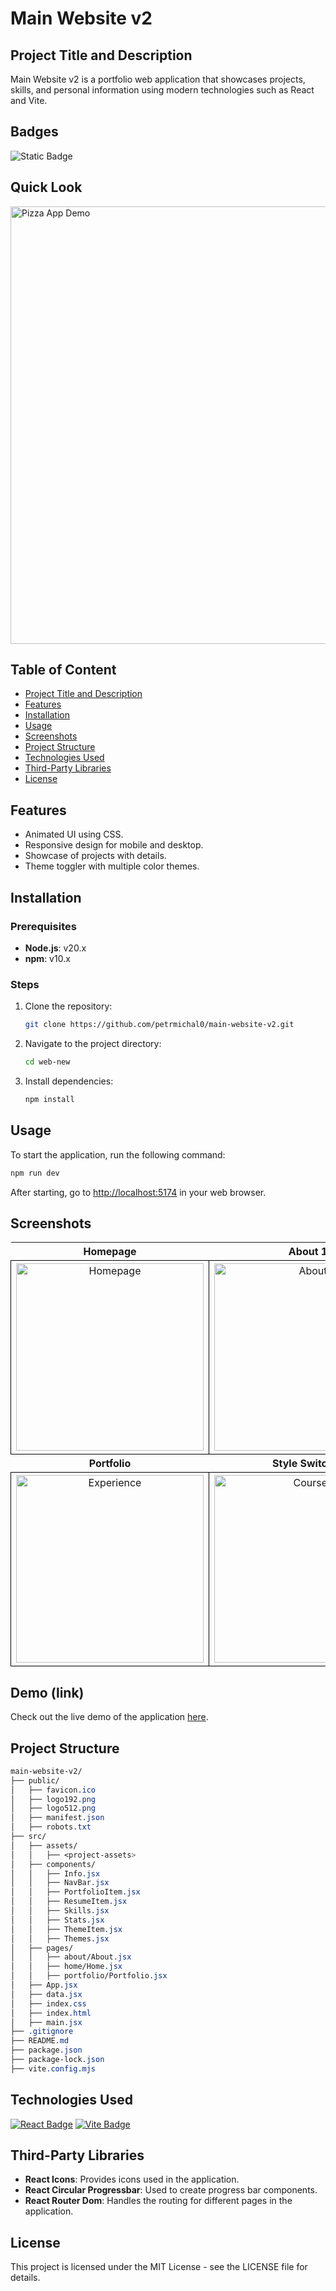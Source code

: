 # Main Website v2

## Project Title and Description
Main Website v2 is a portfolio web application that showcases projects, skills, and personal information using modern technologies such as React and Vite.

## Badges
![Static Badge](https://img.shields.io/badge/status-online-brightgreen)

## Quick Look
<img src="https://github.com/user-attachments/assets/2c6234ce-bd68-428d-9426-426668847d74" width="700" alt="Pizza App Demo">

## Table of Content
- [Project Title and Description](#project-title-and-description)
- [Features](#features)
- [Installation](#installation)
- [Usage](#usage)
- [Screenshots](#screenshots)
- [Project Structure](#project-structure)
- [Technologies Used](#technologies-used)
- [Third-Party Libraries](#third-party-libraries)
- [License](#license)

## Features
- Animated UI using CSS.
- Responsive design for mobile and desktop.
- Showcase of projects with details.
- Theme toggler with multiple color themes.

## Installation

### Prerequisites
- **Node.js**: v20.x
- **npm**: v10.x

### Steps

1. Clone the repository:
    ```bash
    git clone https://github.com/petrmichal0/main-website-v2.git
    ```

2. Navigate to the project directory:
    ```bash
    cd web-new
    ```

3. Install dependencies:
    ```bash
    npm install
    ```

## Usage
To start the application, run the following command:
```bash
npm run dev
```

After starting, go to [http://localhost:5174](http://localhost:5174) in your web browser.

## Screenshots

<table>
  <tr>
    <th>Homepage</th>
    <th>About 1</th>
    <th>About 2</th>
  </tr>
  <tr>
    <td style="border: 1px solid black; width: 310px; height: 310px; text-align: center;">
      <a href="https://github.com/user-attachments/assets/31f69221-3a56-4c43-96da-2ef5f6009330" target="_blank">
        <img src="https://github.com/user-attachments/assets/31f69221-3a56-4c43-96da-2ef5f6009330" width="300" height="300" alt="Homepage">
      </a>
    </td>
    <td style="border: 1px solid black; width: 310px; height: 310px; text-align: center;">
      <a href="https://github.com/user-attachments/assets/6b1f0648-2778-4cf8-9227-6a39ed300421" target="_blank">
        <img src="https://github.com/user-attachments/assets/6b1f0648-2778-4cf8-9227-6a39ed300421" width="300" height="300" alt="About">
      </a>
    </td>
    <td style="border: 1px solid black; width: 310px; height: 310px; text-align: center;">
      <a href="https://github.com/user-attachments/assets/6481d012-8e4e-4c14-b329-6901ea58806f" target="_blank">
        <img src="https://github.com/user-attachments/assets/6481d012-8e4e-4c14-b329-6901ea58806f" width="300" height="300" alt="Technologies">
      </a>
    </td>
  </tr>
  <tr>
    <th>Portfolio</th>
    <th>Style Switcher</th>
    <th>Dark Mode</th>
  </tr>
  <tr>
    <td style="border: 1px solid black; width: 310px; height: 310px; text-align: center;">
      <a href="https://github.com/user-attachments/assets/57829709-6b39-485c-9041-eaa9ce473ebc" target="_blank">
        <img src="https://github.com/user-attachments/assets/57829709-6b39-485c-9041-eaa9ce473ebc" width="300" height="300" alt="Experience">
      </a>
    </td>
    <td style="border: 1px solid black; width: 310px; height: 310px; text-align: center;">
      <a href="https://github.com/user-attachments/assets/4a12ecc3-9b02-407f-aef5-5ef8fe68d4c0" target="_blank">
        <img src="https://github.com/user-attachments/assets/4a12ecc3-9b02-407f-aef5-5ef8fe68d4c0" width="300" height="300" alt="Courses">
      </a>
    </td>
    <td style="border: 1px solid black; width: 310px; height: 310px; text-align: center;">
      <a href="https://github.com/user-attachments/assets/124e471f-9524-486e-9ddf-7964cbc0f340" target="_blank">
        <img src="https://github.com/user-attachments/assets/124e471f-9524-486e-9ddf-7964cbc0f340" width="300" height="300" alt="Forgot Password">
      </a>
    </td>
  </tr>
</table>

## Demo (link)

Check out the live demo of the application [here](https://main-website-v2.netlify.app/).

## Project Structure

```css
main-website-v2/
├── public/
│   ├── favicon.ico
│   ├── logo192.png
│   ├── logo512.png
│   ├── manifest.json
│   ├── robots.txt
├── src/
│   ├── assets/
│   │   ├── <project-assets>
│   ├── components/
│   │   ├── Info.jsx
│   │   ├── NavBar.jsx
│   │   ├── PortfolioItem.jsx
│   │   ├── ResumeItem.jsx
│   │   ├── Skills.jsx
│   │   ├── Stats.jsx
│   │   ├── ThemeItem.jsx
│   │   ├── Themes.jsx
│   ├── pages/
│   │   ├── about/About.jsx
│   │   ├── home/Home.jsx
│   │   ├── portfolio/Portfolio.jsx
│   ├── App.jsx
│   ├── data.jsx
│   ├── index.css
│   ├── index.html
│   ├── main.jsx
├── .gitignore
├── README.md
├── package.json
├── package-lock.json
├── vite.config.mjs
```

## Technologies Used

[![React Badge](https://img.shields.io/badge/-React-61DBFB?style=for-the-badge&labelColor=black&logo=react&logoColor=61DBFB)](#)
[![Vite Badge](https://img.shields.io/badge/-Vite-646CFF?style=for-the-badge&labelColor=black&logo=vite&logoColor=646CFF)](#)

## Third-Party Libraries
- **React Icons**: Provides icons used in the application.
- **React Circular Progressbar**: Used to create progress bar components.
- **React Router Dom**: Handles the routing for different pages in the application.

## License
This project is licensed under the MIT License - see the LICENSE file for details.

